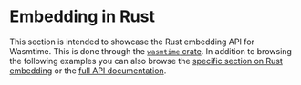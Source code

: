 # Embedding in Rust

This section is intended to showcase the Rust embedding API for Wasmtime. This
is done through the [`wasmtime` crate](https://crates.io/crates/wasmtime). In
addition to browsing the following examples you can also browse the [specific
section on Rust embedding](./embed-rust.md) or the [full API
documentation](https://docs.rs/wasmtime).
